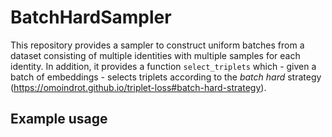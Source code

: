 # BatchHardSampler

This repository provides a sampler to construct uniform batches from a dataset consisting of multiple identities with multiple samples for each identity. In addition, it provides a function `select_triplets` which - given a batch of embeddings - selects triplets according to the *batch hard* strategy (https://omoindrot.github.io/triplet-loss#batch-hard-strategy).

## Example usage


